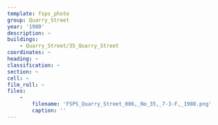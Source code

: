 ```yaml
---
template: fsps_photo
group: Quarry_Street
year: '1980'
description: ~
buildings:
    - Quarry_Street/35_Quarry_Street
coordinates: ~
heading: ~
classification: ~
section: ~
cell: ~
film_roll: ~
files:
    -
        filename: 'FSPS_Quarry_Street_006,_No_35,_7-3-F,_1980.png'
        caption: ''
---
```

